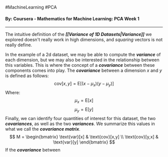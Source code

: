 #MachineLearning #PCA
#### By: Coursera - Mathematics for Machine Learning: PCA Week 1
---
The intuitive definition of the ***[[Variance of 1D Datasets|Variance]]*** we explored doesn't really work in high dimensions, and *squaring* vectors is not really define.

In the example of a 2d dataset, we may be able to compute the ***variance*** of each dimension, but we may also be interested in the relationship between this variables. This is where the concept of a ***covariance*** between these components comes into play. The ***covariance*** between a dimension $x$ and $y$ is defined as follows:
$$
\text{cov}[x,y] = \text{E}[(x-\mu_{x})(y-\mu_{y})]
$$$\text{Where:}$
$$\mu_{x}=\text{E}[x]$$
$$\mu_{y}=\text{E}[y]$$
Finally, we can identify four quantities of interest for this dataset, the two ***covariances***, as well as the two ***variances***. We summarize this values in what we call the ***covariance matrix***.
$$
M = \begin{bmatrix}
\text{var}[x] & \text{cov}[x,y] \\
\text{cov}[y,x] & \text{var}[y]
\end{bmatrix}
$$
If the ***covariance*** between